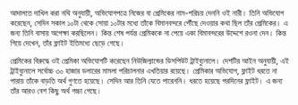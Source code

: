 আদালতে দাখিল করা নথি অনুযায়ী, অভিযোগপত্রে নিজের বা প্রেমিকের নাম-পরিচয় দেননি ওই নারী। তিনি অভিযোগ করেছেন, সেদিন সকাল ১০টা থেকে সোয়া ১০টার মধ্যে তাঁকে বিমানবন্দরে পৌঁছে দেওয়ার কথা ছিল তাঁর প্রেমিকের। এ জন্য তিনি বাসায় অপেক্ষা করছিলেন। কিন্ত শেষ পর্যন্ত প্রেমিককে না পেয়ে একা বিমাবন্দরের উদ্দেশে রওনা দেন। কিন্ত গিয়ে দেখেন, তাঁর ফ্লাইট ইতিমধ্যে ছেড়ে গেছে।

প্রেমিকের বিরুদ্ধে ওই প্রেমিকা অভিযোগটি করেছেন নিউজিল্যান্ডের ডিসপিউট ট্রাইব্যুনালে। দেশটির আইন অনুযায়ী, এই ট্রাইব্যুনালে সর্বোচ্চ ৩০ হাজার ডলারের মামলা পরিচালনার এখতিয়ার রয়েছে। প্রেমিকার অভিযোগ, ফ্লাইট ধরতে না পারায় তাঁকে বাড়তি অর্থ গুণতে হয়েছে। সেদিন আর তিনি যেতে পারেননি। ধরতে হয়েছে পরদিনের ফ্লাইট। এ জন্য তাঁর আরও বেশ কিছু অর্থ গচ্চা গেছে।
